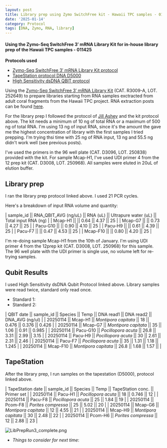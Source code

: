 ```yaml
---
layout: post
title: Library prep using Zymo SwitchFree kit - Hawaii TPC samples - 011425
date: '2025-01-14'
category: Protocol
tags: [DNA, Zymo, RNA, library]
---
```


#### Using the Zymo-Seq SwitchFree 3′ mRNA Library Kit for in-house library prep of the Hawaii TPC samples - 011425

**Protocols used**
- [Zymo-Seq SwitchFree 3′ mRNA Library Kit protocol](https://github.com/FScucchia-LabNotebooks/FScucchia_Putnam_Lab_Notebook/blob/master/protocols/_r3008_r3009__zymo_seq_switchfree_3_mrna_library_kit.pdf)
- [TapeStation protocol DNA D5000](https://github.com/meschedl/MESPutnam_Open_Lab_Notebook/blob/master/_posts/2019-07-30-DNA-Tapestation.md)
- [High Sensitivity dsDNA QBIT protocol](https://github.com/FScucchia-LabNotebooks/FScucchia_Putnam_Lab_Notebook/blob/master/protocols/MAN0017455_Qubit_1X_dsDNA_HS_Assay_Kit_UG.pdf)

Using the [Zymo-Seq SwitchFree 3′ mRNA Library Kit](https://www.zymoresearch.com/products/zymo-seq-switchfree-3-mrna-library-kit) (CAT.  R3009-A, LOT. 252649) to prepare libraries starting from RNA samples exctracted from adult coral fragments from the Hawaii TPC project. RNA extraction posts can be found [here](https://fscucchia-labnotebooks.github.io/FScucchia_Putnam_Lab_Notebook/DNA-RNA-Hawaii-TPCA-Summary/).

For the library prep I followed the protocol of [Jill Ashey](https://github.com/JillAshey/JillAshey_Putnam_Lab_Notebook/blob/master/_posts/2024-03-29-Zymo-SwitchFree.md) and the kit protocol above.
The kit needs a minimum of 10 ng of total RNA or a maximum of 500 ng of total RNA. I'm using 13 ng of input RNA, since it's the amount the gave me the highest concentration of library with the first samples I tried prepping. 
I'm trying thsi time with 25 ng of RNA input, 13 ng and 55.5 ng didn't work well (see previous posts).

I've used the primers in the 96 well plate (CAT. D3096, LOT. 250838) provided with the kit. For sample Mcap-H1, I've used UDI primer 4 from the 12 prep kit (CAT. D3008, LOT. 250968).
All samples were eluted in 20uL of elution buffer.

## Library prep
I ran the library prep protocol linked above. I used 21 PCR cycles.

Here's a breakdown of input RNA volume and quantity:

| sample_id || RNA_QBIT_AVG (ng/uL) || RNA (uL) || Ultrapure water (uL) || Total input RNA (ng) |
| Mcap-H1      ||              ||    0.64     ||        4.37           ||        25          |
| Mcap-G7      ||              ||   0.73     ||        4.27             ||        25          |
| Pacu-G10     ||             ||     0.90    ||         4.10            ||        25          |
| Pacu-H9      ||              ||   0.61     ||        4.39             ||        25          |
| Pacu-F7      ||              ||   0.47     ||        4.53             ||        25          |
| Mcap-F10      ||               ||   0.80     ||        4.20             ||      25          |

I'm re-doing sample Mcap-H1 from the 10th of January. I'm using UDI primer 4 from the 12prep kit (CAT. D3008, LOT. 250968) for this sample. The 96 well plate with the UDI primer is single use, no volume left for re-trying samples.

## Qubit Results
I used High Sensitivity dsDNA Qubit Protocol linked above. Library samples were read twice, standard only read once.
- Standard 1: 
- Standard 2: 

| QBIT date  || sample_id  ||     Species       || Temp   ||  DNA read1 || DNA read2  || DNA_AVG (ng/ul) |
|  20250114  || Mcap-H1   || *Montipora capitata*  || 18   ||  0.476          ||    0.376     ||  0.426         |
|  20250114 || Mcap-G7   || *Montipora capitata* || 35     ||     1.06       ||   0.91       ||  0.985         |
|  20250114    || Pacu-G10   || *Pocillopora acuta*  || 26.8   ||   3.31         ||   2.99      ||  3.15          |
|  20250114    || Pacu-H9    || *Pocillopora acuta* ||  30   ||  2.61         ||   2.31       ||  2.46          |
|  20250114   || Pacu-F7    || *Pocillopora acuta*  ||  35   ||  1.31      ||   1.18    ||  1.245         |
|  20250114   || Mcap-F10   || *Montipora capitata* ||  26.8   ||    1.68        ||   1.57          ||           |


## TapeStation
After the library prep, I run samples on the tapestation (D5000), protocol linked above.

| TapeStation date  || sample_id  ||     Species       || Temp   || TapeStation conc. ||   Primer set  |
|  20250114  || Pacu-H1   || *Pocillopora acuta*  || 18   ||   0.746    ||     12       |
|  20250114 || Pacu-F8    || *Pocillopora acuta* || 25     ||   1.84  ||       19    |
|  20250114    || Pcom-F8   || *Porites compressa*  ||  25   || 5.02   ||     20     |
|  20250114    || Mcap-G6   || *Montipora capitata* ||  12   ||  4.55 ||      21    |
|  20250114   || Mcap-H9     || *Montipora capitata*  ||  30   ||  2.48  ||    22      |
|  20250114   || Pcom-H6    || *Porites compressa* ||  12   ||  2.88    ||     23    |


![LibPrepRun3_complete.png](https://github.com/FScucchia-LabNotebooks/FScucchia_Putnam_Lab_Notebook/blob/master/images/LibPrepRun3_complete.png?raw=true)

 - _Things to consider for next time_: 
